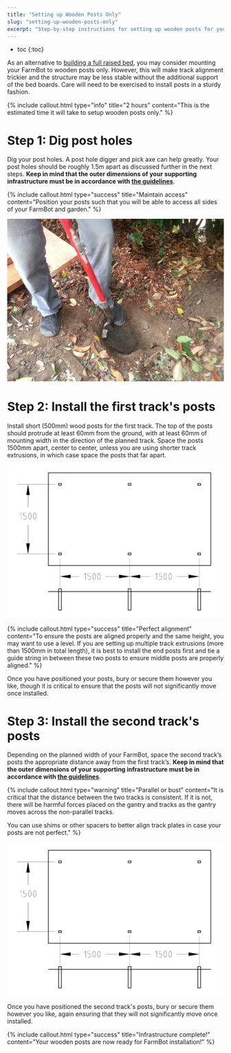 ```yaml
---
title: "Setting up Wooden Posts Only"
slug: "setting-up-wooden-posts-only"
excerpt: "Step-by-step instructions for setting up wooden posts for your FarmBot"
---
```


* toc
{:toc}

As an alternative to [building a full raised bed](../supporting-infrastructure/building-a-raised-bed.md), you may consider mounting your FarmBot to wooden posts only. However, this will make track alignment trickier and the structure may be less stable without the additional support of the bed boards. Care will need to be exercised to install posts in a sturdy fashion.

{%
include callout.html
type="info"
title="2 hours"
content="This is the estimated time it will take to setup wooden posts only."
%}

# Step 1: Dig post holes
Dig your post holes. A post hole digger and pick axe can help greatly. Your post holes should be roughly 1.5m apart as discussed further in the next steps. **Keep in mind that the outer dimensions of your supporting infrastructure must be in accordance with [the guidelines](../supporting-infrastructure/building-a-raised-bed.md#maximum-raised-bed-size)**.

{%
include callout.html
type="success"
title="Maintain access"
content="Position your posts such that you will be able to access all sides of your FarmBot and garden."
%}



![post holes.jpg](post_holes.jpg)

# Step 2: Install the first track's posts
Install short (500mm) wood posts for the first track. The top of the posts should protrude at least 60mm from the ground, with at least 60mm of mounting width in the direction of the planned track. Space the posts 1500mm apart, center to center, unless you are using shorter track extrusions, in which case space the posts that far apart.

![posts.png](posts.png)



{%
include callout.html
type="success"
title="Perfect alignment"
content="To ensure the posts are aligned properly and the same height, you may want to use a level. If you are setting up multiple track extrusions (more than 1500mm in total length), it is best to install the end posts first and tie a guide string in between these two posts to ensure middle posts are properly aligned."
%}

Once you have positioned your posts, bury or secure them however you like, though it is critical to ensure that the posts will not significantly move once installed.

# Step 3: Install the second track's posts
Depending on the planned width of your FarmBot, space the second track’s posts the appropriate distance away from the first track’s. **Keep in mind that the outer dimensions of your supporting infrastructure must be in accordance with [the guidelines](../supporting-infrastructure/building-a-raised-bed.md#maximum-raised-bed-size)**.

{%
include callout.html
type="warning"
title="Parallel or bust"
content="It is critical that the distance between the two tracks is consistent. If it is not, there will be harmful forces placed on the gantry and tracks as the gantry moves across the non-parallel tracks.

You can use shims or other spacers to better align track plates in case your posts are not perfect."
%}



![posts.png](posts.png)

Once you have positioned the second track's posts, bury or secure them however you like, again ensuring that they will not significantly move once installed.

{%
include callout.html
type="success"
title="Infrastructure complete!"
content="Your wooden posts are now ready for FarmBot installation!"
%}

